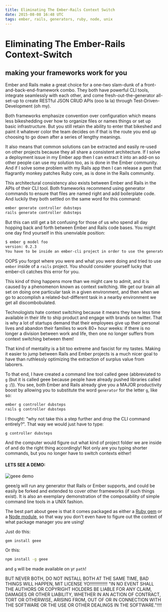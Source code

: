 ```yaml
---
title: Eliminating The Ember-Rails Context Switch
date: 2015-08-08 16:48 UTC
tags: ember, rails, generators, ruby, node, unix
---
```


# Eliminating The Ember-Rails Context-Switch
## making your frameworks work for you

Ember and Rails make a great choice for a one-two slam-dunk of a front-and-back-end-framework combo. They both have powerful CLI tools, integrate seamlessly with each other, and come fresh-out-the-generator all-set-up to create RESTful JSON CRUD APIs (ooo la la) through Test-Driven-Development (oh my). 

Both frameworks emphasize convention over configuration which means less bikeshedding over how to organize files or names things or set up basic infrastructure. But you still retain the ability to enter that bikeshed and paint it whatever color the team decides on if that is the route you end up choosing to go down after a series of lengthy meanings. 

It also means that common solutions can be extracted and easily re-used on other projects because they all share a consistent architecture. If I solve a deployment issue in my Ember app then I can extract it into an add-on so other people can use my solution too, as is done in the Ember community. And if I solve some problem with my Rails app then I can release a gem that flagrantly monkey patches Ruby core, as is done in the Rails community.

This architectural consistency also exists between Ember and Rails in the APIs of their CLI tool. Both frameworks recommend using generator commands to ensure that files are named right and add boilerplate code. And luckily they both settled on the same word for this command:

```bash
ember generate controller dubsteps 
rails generate controller dubsteps
```

But this can still get a bit confusing for those of us who spend all day hopping back and forth between Ember and Rails code bases. You might one day find yourself in this unenviable position:

```bash
$ ember g model foo
version: 0.2.3
You have to be inside an ember-cli project in order to use the generate command
```

OOPS you forgot where you were and what you were doing and tried to use `ember` inside of a `rails` project. You should consider yourself lucky that ember-cli catches this error for you. 

This kind of thing happens more than we might care to admit, and it is caused by a phenomenon known as context switching. We get our brain all set on doing one particular task in a given environment, and then when we go to accomplish a related-but-different task in a nearby environment we get all discombobulated. 

Technologists hate context switching because it means they have less time available in their life to ship product and engage with brands on twitter. That is why a lot of startups demand that their employees give up their personal lives and abandon their families to work 80+ hour weeks: if there is no longer a division between work and life, then one no longer suffers from context switching between them!

That kind of mentality is a bit too extreme and fascist for my tastes. Making it easier to jump between Rails and Ember projects is a much nicer goal to have than ruthlessly optimizing the extraction of surplus value from laborers.

To that end, I have created a command line tool called geee (abbreviated to `g` (but it is called geee because people have already pushed libraries called `g` :/)). You see, both Ember and Rails already give you a MAJOR productivity boost by allowing you to substitute the word `generator` for the letter `g`, like so:

```bash
ember g controller dubsteps 
rails g controller dubsteps
```

I thought: "why not take this a step further and drop the CLI command entirely?". That way we would just have to type:

```bash
g controller dubsteps
```

And the computer would figure out what kind of project folder we are inside of and do the right thing accordingly! Not only are you typing shorter commands, but you no longer have to switch contexts either!

#### LETS SEE A DEMO:

![geee demo](g-demo.gif)

geee/g will run any generator that Rails or Ember supports, and could be easily be forked and extended to cover other frameworks (if such things exist). It is also an exemplary demonstration of the composability of simple command line tools in a UNIX fashion. 

The best part about geee is that it comes packaged as either a [Ruby gem](https://rubygems.org/gems/geee) or a [Node module](https://www.npmjs.com/package/geee), so that way you don't even have to figure out the context of what package manager you are using! 

Just do this:

```bash
gem install geee
```

Or this:

```bash
npm install -g geee
```

and `g` will be made available on yr `path`!

BUT NEVER BOTH, DO NOT INSTALL BOTH AT THE SAME TIME, BAD THINGS WILL HAPPEN, MIT LICENSE YO!!!!!!!!!!!!!! "IN NO EVENT SHALL THE AUTHORS OR COPYRIGHT HOLDERS BE LIABLE FOR ANY CLAIM, DAMAGES OR OTHER LIABILITY, WHETHER IN AN ACTION OF CONTRACT, TORT OR OTHERWISE, ARISING FROM, OUT OF OR IN CONNECTION WITH THE SOFTWARE OR THE USE OR OTHER DEALINGS IN THE SOFTWARE."!!!!
